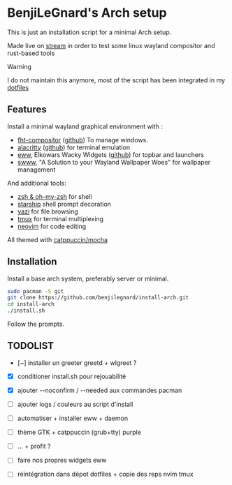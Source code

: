 # BenjiLeGnard's Arch setup

This is just an installation script for a minimal Arch setup.

Made live on [stream](https://twitch.tv/benjilegnard) in order to test some linux wayland compositor and rust-based tools

> [!WARNING]
> I do not maintain this anymore, most of the script has been integrated in my [dotfiles](https://github.com/benjilegnard/dotfiles/)

## Features

Install a minimal wayland graphical environment with :

- [fht-compositor](https://nferhat.github.io/fht-compositor/) ([github](https://github.com/nferhat/fht-compositor/)) To manage windows.
- [alacritty](https://alacritty.org/) ([github](https://github.com/alacritty/alacritty/)) for terminal emulation
- [eww](https://elkowar.github.io/eww/), Elkowars Wacky Widgets ([github](https://github.com/elkowar/eww/)) for topbar and launchers
- [swww](https://github.com/LGFae/swww/), "A Solution to your Wayland Wallpaper Woes" for wallpaper management

And additional tools:
- [zsh & oh-my-zsh](https://ohmyz.sh/) for shell
- [starship](https://starship.rs/) shell prompt decoration
- [yazi](https://yazi-rs.github.io/) for file browsing
- [tmux](https://github.com/tmux/tmux/wiki) for terminal multiplexing
- [neovim](https://neovim.io/) for code editing

All themed with [catppuccin/mocha](https://catppuccin.com/)

## Installation

Install a base arch system, preferably server or minimal.

```bash
sudo pacman -S git
git clone https://github.com/benjilegnard/install-arch.git
cd install-arch
./install.sh
```

Follow the prompts.

## TODOLIST

- [~] installer un greeter greetd + wlgreet ?
- [x] conditioner install.sh pour rejouabilité
- [x] ajouter --noconfirm / --needed aux commandes pacman
- [ ] ajouter logs / couleurs au script d'install
- [ ] automatiser + installer eww + daemon
- [ ] thème GTK + catppuccin (grub+tty) purple
- [ ] ... + profit ?
- [ ] faire nos propres widgets eww
- [ ] réintégration dans dépot dotfiles + copie des reps nvim tmux

